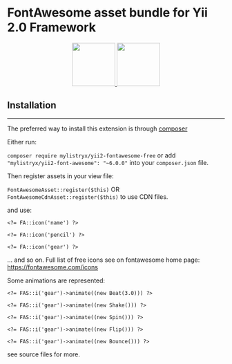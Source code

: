 # FontAwesome asset bundle for Yii 2.0 Framework #

<p align="center">
    <a href="https://github.com/yiisoft" target="_blank">
        <img src="https://avatars0.githubusercontent.com/u/993323" height="100px">
    </a>
    <a href="https::/fontawesome.io">
    <img src="https://upload.wikimedia.org/wikipedia/commons/thumb/5/5f/Font_Awesome_logomark_blue.svg/768px-Font_Awesome_logomark_blue.svg.png?20220809042108" width="100px">
    </a>
</p>

## Installation #

___

The preferred way to install this extension is through [composer ](http://getcomposer.org/download/)

Either run:

`composer require mylistryx/yii2-fontawesome-free`  or add `"mylistryx/yii2-font-awesome": "~6.0.0"` into your `composer.json` file. 

Then register assets in your view file:

`FontAwesomeAsset::register($this)` OR `FontAwesomeCdnAsset::register($this)` to use CDN files.

and use:

`<?= FA::icon('name') ?>`

`<?= FA::icon('pencil') ?>`

`<?= FA::icon('gear') ?>`

... and so on. Full list of free icons see on fontawesome home page:  https://fontawesome.com/icons

Some animations are represented:

`<?= FAS::i('gear')->animate((new Beat(3.0))) ?>`

`<?= FAS::i('gear')->animate((new Shake())) ?>`

`<?= FAS::i('gear')->animate((new Spin())) ?>`

`<?= FAS::i('gear')->animate((new Flip())) ?>`

`<?= FAS::i('gear')->animate((new Bounce())) ?>`

see source files for more.